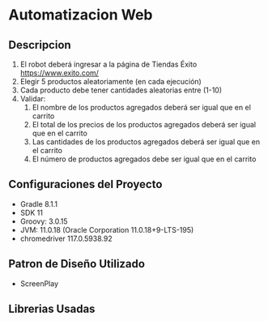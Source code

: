 # Automatizacion Web

## Descripcion
1. El robot deberá ingresar a la página de Tiendas Éxito https://www.exito.com/
2. Elegir 5 productos aleatoriamente (en cada ejecución)
3. Cada producto debe tener cantidades aleatorias entre (1-10)
4. Validar:
   1. El nombre de los productos agregados deberá ser igual que en el carrito
   2. El total de los precios de los productos agregados deberá ser igual que en el carrito
   3. Las cantidades de los productos agregados deberá ser igual que en el carrito
   4. El número de productos agregados debe ser igual que en el carrito
## Configuraciones del Proyecto
 * Gradle 8.1.1
 * SDK 11
 * Groovy:       3.0.15
 * JVM:          11.0.18 (Oracle Corporation 11.0.18+9-LTS-195)
 * chromedriver  117.0.5938.92
## Patron de Diseño Utilizado
* ScreenPlay

## Librerias Usadas
